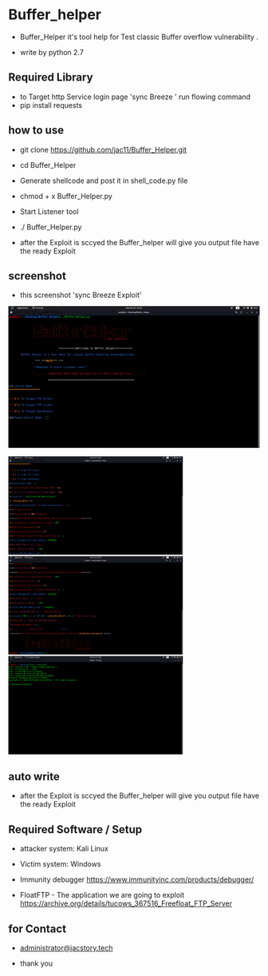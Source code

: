 # Buffer_helper

* Buffer_Helper it's tool help for Test classic Buffer overflow vulnerability .

* write by python 2.7
## Required Library
* to Target http Service login page 'sync Breeze ' run flowing command
* pip install requests
## how to use 
*  git clone  https://github.com/jac11/Buffer_Helper.git

*  cd Buffer_Helper

*  Generate shellcode and post it in shell_code.py file

*  chmod + x Buffer_Helper.py

*  Start Listener tool

* ./ Buffer_Helper.py
* after the Exploit is sccyed the Buffer_helper will give you output file have the ready Exploit
## screenshot
* this screenshot 'sync Breeze Exploit'
<img src = "images/1.png">

<img src = "images/2.png" width=350> <img src = "images/3.png" width=350> <img src = "images/4.png" width=350> 
## auto write
* after the Exploit is sccyed the Buffer_helper will give you output file have the ready Exploit
## Required Software / Setup

* attacker system: Kali Linux

* Victim system: Windows 

* Immunity debugger  https://www.immunityinc.com/products/debugger/

* FloatFTP - The application we are going to exploit  https://archive.org/details/tucows_367516_Freefloat_FTP_Server


##  for Contact  

* administrator@jacstory.tech 

* thank you  
